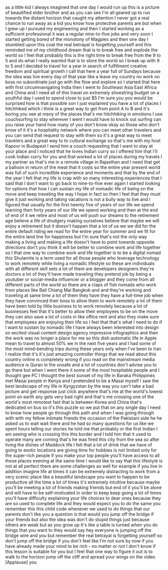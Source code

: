
as a little kid I always imagined that
one day I would run up this is a picture
of beautified elder brother and as you
can see I&#39;m all geared up to run towards
the distant horizon that caught my
attention I never got a real chance to
run away as a kid you know how
protective parents are but when I grew
up I pursued my engineering and then I
started working as a sufficient
professional it was a regular
nine-to-five jobs and very soon I
started getting bored of the monotony of
Magpies and then one day I stumbled upon
this coat the real betrayal is
forgetting yourself and this reminded me
of my childhood dream that is to break
free and explode the world so I feel
that probably this is the right time to
break free from the 9 to 5 and do what I
really wanted that is to store the world
so I break up with 9 to 5 and I decided
to travel for a year in search of
fulfillment creative freedom and
spiritual growth I call that here a year
full of Sundays because the idea was
live every day of that year like a leave
my country no work no boss no
subordinate just go with the flow and
explore so I started that here with
first circumnavigating India then I went
to Southeast Asia East Africa and China
and I need all of this travel on
extremely shoestring budget on a
youthful day I used to spend close to
just $5 I&#39;m sure you you would be
surprised how is that possible son I
just explained you have a lot of places
I hitchhiked which i think is a great
way to get from point A to B and it&#39;s
boring you see at many of the places
that&#39;s me hitchhiking in emotions I use
couchsurfing to stay wherever I went I
would have to knock out surfing can you
raise your hand how many of you don&#39;t
know
okay so those who don&#39;t know of it it&#39;s
a hospitality network where you can meet
other travelers and you can send that
request to stay with them so it&#39;s a
great way to meet travelers and a great
way to to cultural exchange so that&#39;s me
with my host Kapoor in Budapest I send
him a couch requesting that I want to
stay at your place and I noticed that he
loves Indian curry so I offered him that
I&#39;ll cook Indian curry for you and that
worked a lot of places during my travels
I my partner so that&#39;s me in a remote
village in Rajasthan and I need that get
a balloon in return of the meat that it
costs so the entire year present world
was full of such incredible experience
and moments and that by the end of the
year I felt that my life is crap with so
many interesting experiences that I said
that I don&#39;t want to go back to
nine-to-five ever again I started
looking for options that how I can
sustain my life of nomadic life of being
on the move and keep traveling the way I
hope in fact so then I feel that they
must give it just working and taking
vacations is not a bully way to live and
I figured that usually for the first
twenty five of years of our life we
spend learning then forty years of our
life we spend working and then at the
end of end of it we retire and most of
us will push our dreams to the
retirement age believe a life of
drudgery making ourselves believe that
maybe we will enjoy a retirement but it
doesn&#39;t happen that a lot of us we we
did for the entire default riding we
read for the entire year for summer and
we fit for the entire land line for
happiness but I&#39;m sure that&#39;s not the
only way making a living and making a
life doesn&#39;t have to point towards
opposite directions
don&#39;t you think it will be better to
combine work and life together
so I
that one way to combine work and life
together is to be a digital nomad this
Shulamite is a term used for all those
people who leverage technology to work
remotely
while living a nomadic lifestyle so
these are individuals with all different
skill sets a lot of them are developers
designers they&#39;re doctors a lot of
they&#39;ll have made traveling they pretend
job by being a youtuber or social-media
influencer or a blogger and they come
from all different parts of the world so
there are a claps of fish nomads who
work from places like Bali Chiang Mai
Bangkok and and they&#39;re working and
traveling at same time a lot of them
they have they have a full-time job when
they have convinced their boss to allow
them to work remotely a lot of them have
been told by little business to to work
remotely because a lot of businesses
feel that it&#39;s better to allow their
employees to be on the move they can
also save a lot of costs in like office
rent and also they make sure that
employees are
enjoying their life so I feel that
that&#39;s what I need to do if I want to
sustain by nomadic life I have always
been interested into design so excited
visual content design agency impressive
infographics and then the work was no
longer a place for me so this dish
automatic life in Apple mean to travel
to almost 50% we in the next five years
and I had some of the most mind-bending
trips during these years only when I&#39;ve
been to Iran I realize that it&#39;s it&#39;s
just amazing controller things that we
read about this country online is
completely wrong if you read on the
mainstream media audience is Quran in
the unsafe and a lot of countries don&#39;t
advise you to go there but when I went
there it some of the most hospitable
people and I thought gee PC
I thought the best sunset of my life in
Baraka Philippines met Masai people in
Kenya and I pretended to be a Masai
myself I saw the best landscape of my
life in Kyrgyzstan by the way you can&#39;t
take a bad picture and get response just
click anywhere that&#39;s me at the world&#39;s
lowest point on earth any gets very bad
right and that&#39;s me crossing one of the
world&#39;s most remotest fast that is
between Korea and China that&#39;s dedicated
on bus
so it&#39;s this puzzle so we put that on
any single day I need to know how people
go through this path and when I was
going through with with my fellow
intimate friends the occasion of the
Pakistani side he he asked us to wait
wait there and he had so many questions
for us like we spent hours telling our
stories he told me that probably or the
first Indian I am seeing who is crossing
this this border and I told him that it
used to operate many are coming that&#39;s
he was fired this city from the sea
so after living the dishes of Maddock
life I felt that a lot of drink that we
have of going to exotic locations are
giving time for hobbies is not limited
only for the super-rich people if you
make your top people you&#39;ll have access
to all these places evening at the same
time I would like to say that this
lifestyle is not at all perfect there
are some challenges as well for example
if you live in addition imagine life at
times it can be extremely distracting to
work from a very scenic place like a
beautiful landscape you want to happen
to be productive all the time a lot of
times it&#39;s extremely intuitive because
maybe you&#39;ll be meeting a lot of friends
making friends but
end of it you&#39;ll be alone and will have
to be self-motivated in order to keep
keep going a lot of times you&#39;ll have
difficulty explaining your life choices
to dear ones because they are so used to
complete life and they would expect you
to do the same you remember this
this child code whenever we used to do
things that our parents don&#39;t like you a
question is that would you jump off the
bridge if your friends but also the idea
was don&#39;t do stupid things just because
others are weak but as you grow up it&#39;s
like a table is turned when you do
things that you want to they would say
hey everyone is jumping off the bridge
wire and you but remember the real
betrayal is forgetting yourself so don&#39;t
jump off the bridge if you don&#39;t feel
like I&#39;m not sure by now if you have
already made your mind to be rich - no
matter or not I don&#39;t know if this
lesson is suitable for you but I feel
that one way to figure it out is to walk
to the horizon jump off the cliff and
spread your wings on the video
[Applause]
you
